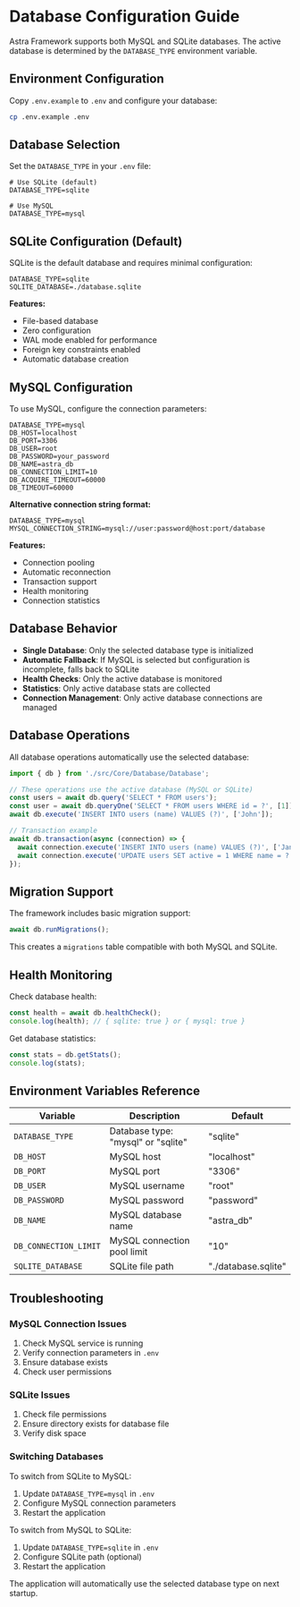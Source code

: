 # Database Configuration Guide

Astra Framework supports both MySQL and SQLite databases. The active database is determined by the `DATABASE_TYPE` environment variable.

## Environment Configuration

Copy `.env.example` to `.env` and configure your database:

```bash
cp .env.example .env
```

## Database Selection

Set the `DATABASE_TYPE` in your `.env` file:

```env
# Use SQLite (default)
DATABASE_TYPE=sqlite

# Use MySQL  
DATABASE_TYPE=mysql
```

## SQLite Configuration (Default)

SQLite is the default database and requires minimal configuration:

```env
DATABASE_TYPE=sqlite
SQLITE_DATABASE=./database.sqlite
```

**Features:**
- File-based database
- Zero configuration
- WAL mode enabled for performance
- Foreign key constraints enabled
- Automatic database creation

## MySQL Configuration

To use MySQL, configure the connection parameters:

```env
DATABASE_TYPE=mysql
DB_HOST=localhost
DB_PORT=3306
DB_USER=root
DB_PASSWORD=your_password
DB_NAME=astra_db
DB_CONNECTION_LIMIT=10
DB_ACQUIRE_TIMEOUT=60000
DB_TIMEOUT=60000
```

**Alternative connection string format:**
```env
DATABASE_TYPE=mysql
MYSQL_CONNECTION_STRING=mysql://user:password@host:port/database
```

**Features:**
- Connection pooling
- Automatic reconnection
- Transaction support
- Health monitoring
- Connection statistics

## Database Behavior

- **Single Database**: Only the selected database type is initialized
- **Automatic Fallback**: If MySQL is selected but configuration is incomplete, falls back to SQLite
- **Health Checks**: Only the active database is monitored
- **Statistics**: Only active database stats are collected
- **Connection Management**: Only active database connections are managed

## Database Operations

All database operations automatically use the selected database:

```typescript
import { db } from './src/Core/Database/Database';

// These operations use the active database (MySQL or SQLite)
const users = await db.query('SELECT * FROM users');
const user = await db.queryOne('SELECT * FROM users WHERE id = ?', [1]);
await db.execute('INSERT INTO users (name) VALUES (?)', ['John']);

// Transaction example
await db.transaction(async (connection) => {
  await connection.execute('INSERT INTO users (name) VALUES (?)', ['Jane']);
  await connection.execute('UPDATE users SET active = 1 WHERE name = ?', ['Jane']);
});
```

## Migration Support

The framework includes basic migration support:

```typescript
await db.runMigrations();
```

This creates a `migrations` table compatible with both MySQL and SQLite.

## Health Monitoring

Check database health:

```typescript
const health = await db.healthCheck();
console.log(health); // { sqlite: true } or { mysql: true }
```

Get database statistics:

```typescript
const stats = db.getStats();
console.log(stats);
```

## Environment Variables Reference

| Variable | Description | Default |
|----------|-------------|---------|
| `DATABASE_TYPE` | Database type: "mysql" or "sqlite" | "sqlite" |
| `DB_HOST` | MySQL host | "localhost" |
| `DB_PORT` | MySQL port | "3306" |
| `DB_USER` | MySQL username | "root" |
| `DB_PASSWORD` | MySQL password | "password" |
| `DB_NAME` | MySQL database name | "astra_db" |
| `DB_CONNECTION_LIMIT` | MySQL connection pool limit | "10" |
| `SQLITE_DATABASE` | SQLite file path | "./database.sqlite" |

## Troubleshooting

### MySQL Connection Issues

1. Check MySQL service is running
2. Verify connection parameters in `.env`
3. Ensure database exists
4. Check user permissions

### SQLite Issues

1. Check file permissions
2. Ensure directory exists for database file
3. Verify disk space

### Switching Databases

To switch from SQLite to MySQL:

1. Update `DATABASE_TYPE=mysql` in `.env`
2. Configure MySQL connection parameters
3. Restart the application

To switch from MySQL to SQLite:

1. Update `DATABASE_TYPE=sqlite` in `.env`  
2. Configure SQLite path (optional)
3. Restart the application

The application will automatically use the selected database type on next startup.
